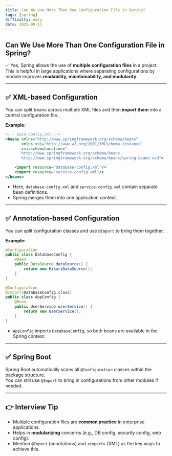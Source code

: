 ```yaml
---
title: Can We Use More Than One Configuration File in Spring?
tags: [spring]
difficulty: easy
date: 2025-09-11
---
```


## Can We Use More Than One Configuration File in Spring?

✅ Yes, Spring allows the use of **multiple configuration files** in a project.  
This is helpful in large applications where separating configurations by module improves **readability, maintainability, and modularity**.

---

## ✅ XML-based Configuration

You can split beans across multiple XML files and then **import them** into a central configuration file.

**Example:**
```xml
<!-- main-config.xml -->
<beans xmlns="http://www.springframework.org/schema/beans"
       xmlns:xsi="http://www.w3.org/2001/XMLSchema-instance"
       xsi:schemaLocation="
       http://www.springframework.org/schema/beans
       http://www.springframework.org/schema/beans/spring-beans.xsd">

    <import resource="database-config.xml"/>
    <import resource="service-config.xml"/>
</beans>
```

- Here, `database-config.xml` and `service-config.xml` contain separate bean definitions.
- Spring merges them into one application context.

---

## ✅ Annotation-based Configuration

You can split configuration classes and use `@Import` to bring them together.

**Example:**
```java
@Configuration
public class DatabaseConfig {
    @Bean
    public DataSource dataSource() {
        return new HikariDataSource();
    }
}

@Configuration
@Import(DatabaseConfig.class)
public class AppConfig {
    @Bean
    public UserService userService() {
        return new UserService();
    }
}
```

- `AppConfig` imports `DatabaseConfig`, so both beans are available in the Spring context.

---

## ✅ Spring Boot

Spring Boot automatically scans all `@Configuration` classes within the package structure.  
You can still use `@Import` to bring in configurations from other modules if needed.

---

## 👉 Interview Tip

- Multiple configuration files are **common practice** in enterprise applications.  
- Helps in **modularizing** concerns (e.g., DB config, security config, web config).  
- Mention `@Import` (annotations) and `<import>` (XML) as the key ways to achieve this.  

